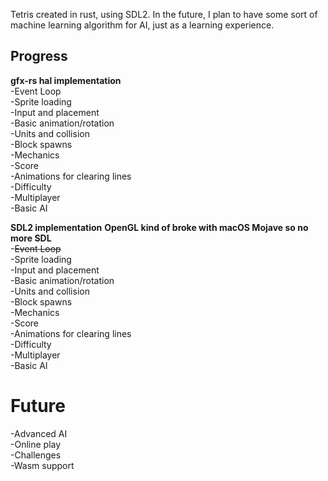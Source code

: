 Tetris created in rust, using SDL2. In the future, I plan to have some sort of
machine learning algorithm for AI, just as a learning experience.

## Progress
**gfx-rs hal implementation** <br />
-Event Loop <br />
-Sprite loading <br />
-Input and placement <br />
-Basic animation/rotation <br />
-Units and collision <br />
-Block spawns <br />
-Mechanics <br />
-Score <br />
-Animations for clearing lines <br />
-Difficulty <br />
-Multiplayer <br />
-Basic AI <br />

**SDL2 implementation**
**OpenGL kind of broke with macOS Mojave so no more SDL** <br />
-~~Event Loop~~ <br />
-Sprite loading <br />
-Input and placement <br />
-Basic animation/rotation <br />
-Units and collision <br />
-Block spawns <br />
-Mechanics <br />
-Score <br />
-Animations for clearing lines <br />
-Difficulty <br />
-Multiplayer <br />
-Basic AI <br />

# Future
-Advanced AI <br />
-Online play <br />
-Challenges <br />
-Wasm support <br />
